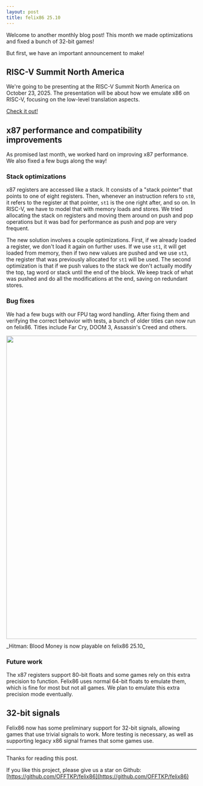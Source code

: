 ```yaml
---
layout: post
title: felix86 25.10
---
```


Welcome to another monthly blog post! This month we made optimizations and fixed a bunch of 32-bit games!

But first, we have an important announcement to make!

## RISC-V Summit North America

We're going to be presenting at the RISC-V Summit North America on October 23, 2025. The presentation will be about how we emulate x86 on RISC-V, focusing on the low-level translation aspects.

[Check it out!](https://riscvsummit2025.sched.com/event/28OUJ/risc-v-for-gaming-emulating-x86-on-risc-v-paris-oplopoios-felix86)


## x87 performance and compatibility improvements

As promised last month, we worked hard on improving x87 performance. We also fixed a few bugs along the way!

### Stack optimizations

x87 registers are accessed like a stack. It consists of a "stack pointer" that points to one of eight registers. Then, whenever an instruction refers to `st0`, it refers to the register at that pointer, `st1` is the one right after, and so on. In RISC-V, we have to model that with memory loads and stores. We tried allocating the stack on registers and moving them around on push and pop operations but it was bad for performance as push and pop are very frequent.

The new solution involves a couple optimizations. First, if we already loaded a register, we don't load it again on further uses. If we use `st1`, it will get loaded from memory, then if two new values are pushed and we use `st3`, the register that was previously allocated for `st1` will be used. The second optimization is that if we push values to the stack we don't actually modify the top, tag word or stack until the end of the block. We keep track of what was pushed and do all the modifications at the end, saving on redundant stores.

### Bug fixes

We had a few bugs with our FPU tag word handling. After fixing them and verifying the correct behavior with tests, a bunch of older titles can now run on felix86. Titles include Far Cry, DOOM 3, Assassin's Creed and others.

<img src="{{ site.baseurl }}/images/hitman.png" width="800" style="display: block; margin: 10px auto"/>
_Hitman: Blood Money is now playable on felix86 25.10_

### Future work

The x87 registers support 80-bit floats and some games rely on this extra precision to function. Felix86 uses normal 64-bit floats to emulate them, which is fine for most but not all games. We plan to emulate this extra precision mode eventually.

## 32-bit signals

Felix86 now has some preliminary support for 32-bit signals, allowing games that use trivial signals to work. More testing is necessary, as well as supporting legacy x86 signal frames that some games use.

---

Thanks for reading this post.

If you like this project, please give us a star on Github: [https://github.com/OFFTKP/felix86](https://github.com/OFFTKP/felix86)